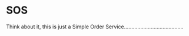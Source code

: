 SOS
===

Think about it, this is just a Simple Order Service........................................
